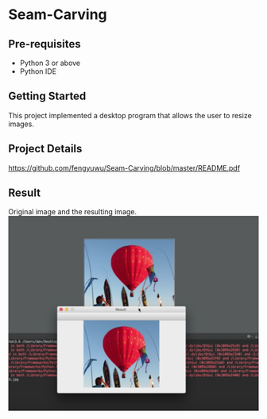 Seam-Carving
===================================

Pre-requisites
--------------

- Python 3 or above
- Python IDE


Getting Started
---------------

This project implemented a desktop program that allows the user to resize images.

Project Details
-------

https://github.com/fengyuwu/Seam-Carving/blob/master/README.pdf

Result
-------
Original image and the resulting image.
![alt text](https://github.com/fengyuwu/Seam-Carving/blob/master/1.png) 
